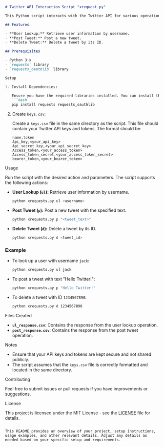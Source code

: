 
```markdown
# Twitter API Interaction Script "xrequest.py"

This Python script interacts with the Twitter API for various operations, including user lookups, posting tweets, and deleting tweets. It utilizes the Twitter API v2 endpoints to perform these tasks.

## Features

- **User Lookup:** Retrieve user information by username.
- **Post Tweet:** Post a new tweet.
- **Delete Tweet:** Delete a tweet by its ID.

## Prerequisites

- Python 3.x
- `requests` library
- `requests_oauthlib` library

Setup

1. Install Dependencies:

   Ensure you have the required libraries installed. You can install them using pip:
   ```bash
   pip install requests requests_oauthlib
   ```

2. Create `keys.csv`:

   Create a `keys.csv` file in the same directory as the script. This file should contain your Twitter API keys and tokens. The format should be:
   ```
   name,token
   Api_key,<your_api_key>
   Api_secret_key,<your_api_secret_key>
   Access_token,<your_access_token>
   Access_token_secret,<your_access_token_secret>
   bearer_token,<your_bearer_token>
   ```

 Usage

Run the script with the desired action and parameters. The script supports the following actions:

- **User Lookup (`ul`):** Retrieve user information by username.
  ```bash
  python xrequests.py ul <username>
  ```

- **Post Tweet (`p`):** Post a new tweet with the specified text.
  ```bash
  python xrequests.py p "<tweet_text>"
  ```

- **Delete Tweet (`d`):** Delete a tweet by its ID.
  ```bash
  python xrequests.py d <tweet_id>
  ```

### Example

- To look up a user with username `jack`:
  ```bash
  python xrequests.py ul jack
  ```

- To post a tweet with text "Hello Twitter!":
  ```bash
  python xrequests.py p "Hello Twitter!"
  ```

- To delete a tweet with ID `1234567890`:
  ```bash
  python xrequests.py d 1234567890
  ```

 Files Created

- **`ul_response.csv`**: Contains the response from the user lookup operation.
- **`post_response.csv`**: Contains the response from the post tweet operation.

Notes

- Ensure that your API keys and tokens are kept secure and not shared publicly.
- The script assumes that the `keys.csv` file is correctly formatted and located in the same directory.

Contributing

Feel free to submit issues or pull requests if you have improvements or suggestions.

 License

This project is licensed under the MIT License - see the [LICENSE](LICENSE) file for details.
```

This README provides an overview of your project, setup instructions, usage examples, and other relevant details. Adjust any details as needed based on your specific setup and requirements.